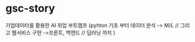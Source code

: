 # gsc-story
기업데이터를 활용한 AI 취업 부트캠프 (pyhton 기초 부터 데이터 분석 -> M/L // 그리고 웹서비스 구현 ->프론트, 백엔드 // 딥러닝 까지 )
